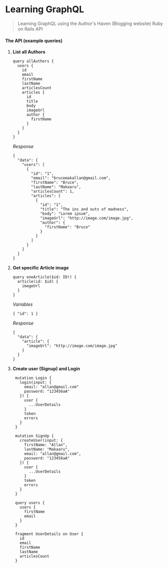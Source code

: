 # Learning GraphQL

> Learning GraphQL using the Author's Haven (Blogging website) Ruby on Rails API

#### The API (example queries)

1. **List all Authors**
    ```
    query allAuthors {
      users {
        id
        email
        firstName
        lastName
        articlesCount
        articles {
          id
          title
          body
          imageUrl
          author {
            firstName
          }
        }
      }
    }
    ```
    *Response*
    ```
    {
      "data": {
        "users": [
          {
            "id": "1",
            "email": "brucemakallan@gmail.com",
            "firstName": "Bruce",
            "lastName": "Makaaru",
            "articlesCount": 1,
            "articles": [
              {
                "id": "1",
                "title": "The ins and outs of madness",
                "body": "Lorem ipsum",
                "imageUrl": "http://image.com/image.jpg",
                "author": {
                  "firstName": "Bruce"
                }
              }
            ]
          }
        ]
      }
    }
    ```

2. **Get specific Article image**
    ```
    query oneArticle($id: ID!) {
      article(id: $id) {
        imageUrl
      }
    }
    ```
    *Variables*
    ```
    { "id": 1 }
    ```
    *Response*
    ```
    {
      "data": {
        "article": {
          "imageUrl": "http://image.com/image.jpg"
        }
      }
    }
    ```

3. **Create user (Signup) and Login**
   ```
    mutation Login {
      login(input: {
        email: "allan@gmail.com"
        password: "123456aA"
      }) {
        user {
          ...UserDetails
        }
        token
        errors
      }
    }

    mutation SignUp {
      createUser(input: {
        firstName: "Allan",
        lastName: "Makaaru",
        email: "allan@gmail.com",
        password: "123456aA"
      }) {
        user {
          ...UserDetails
        }
        token
        errors
      }
    }

    query users {
      users {
        firstName
        email
      }
    }

    fragment UserDetails on User {
      id
      email
      firstName
      lastName
      articlesCount
    }
   ```
